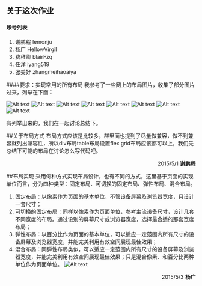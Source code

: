 
## 关于这次作业

#### 账号列表

1. 谢鹏程  lemonju
2. 杨广 HellowVirgil
3. 费稚卿 blairFzq
4. 任洋 iyang519
5. 张美好 zhangmeihaoaiya


####要求：实现常用的所有布局
我参考了一些网上的布局图片，收集了部分图片过来，列举在下面：

![Alt text](http://1.cutexie.sinaapp.com/ali/1.jpg)
![Alt text](http://1.cutexie.sinaapp.com/ali/2.jpg)
![Alt text](http://1.cutexie.sinaapp.com/ali/3.jpg)
![Alt text](http://1.cutexie.sinaapp.com/ali/4.jpg)
![Alt text](http://1.cutexie.sinaapp.com/ali/5.jpg)
![Alt text](http://1.cutexie.sinaapp.com/ali/6.jpg)
![Alt text](http://1.cutexie.sinaapp.com/ali/7.jpg)
![Alt text](http://1.cutexie.sinaapp.com/ali/8.jpg)

有列举出来的，我们在一起讨论总结下。

##关于布局方式
布局方式应该是比较多，群里面也提到了尽量做兼容，做不到兼容就列出兼容性，所以div布局table布局设置flex grid布局应该都可以上，我们先总结下可能的布局在讨论怎么写代码吧。

<p align="right">2015/5/1 <b>谢鹏程</b></p>

##布局实现
采用何种方式实现布局设计，也有不同的方式，这里基于页面的实现单位而言，分为四种类型：固定布局、可切换的固定布局、弹性布局、混合布局。

1. 固定布局：以像素作为页面的基本单位，不管设备屏幕及浏览器宽度，只设计一套尺寸；
2. 可切换的固定布局：同样以像素作为页面单位，参考主流设备尺寸，设计几套不同宽度的布局。通过设别的屏幕尺寸或浏览器宽度，选择最合适的那套宽度布局；
3. 弹性布局：以百分比作为页面的基本单位，可以适应一定范围内所有尺寸的设备屏幕及浏览器宽度，并能完美利用有效空间展现最佳效果；
4. 混合布局：同弹性布局类似，可以适应一定范围内所有尺寸的设备屏幕及浏览器宽度，并能完美利用有效空间展现最佳效果；只是混合像素、和百分比两种单位作为页面单位。
![Alt text](http://heyuchan.com/wp-content/uploads/2015/02/03布局实现.png)

<p align="right">2015/5/3 <b>杨广</b></p>





